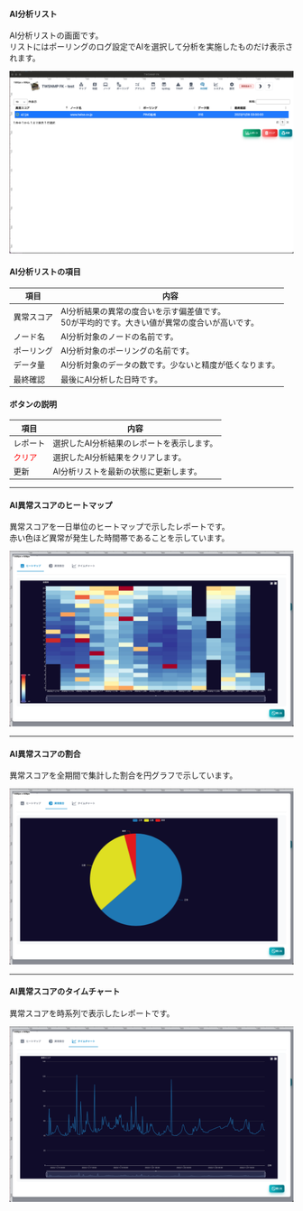 #### AI分析リスト

<div class="text-xl mb-2">
AI分析リストの画面です。<br>
リストにはポーリングのログ設定でAIを選択して分析を実施したものだけ表示されます。
</div>

![AI分析画面](../../help/ja/2023-11-28_04-32-55.png)

>>>
#### AI分析リストの項目

<div class="text-xl">

|項目|内容|
|----|----|
|異常スコア|AI分析結果の異常の度合いを示す偏差値です。<br>50が平均的です。大きい値が異常の度合いが高いです。|
|ノード名|AI分析対象のノードの名前です。|
|ポーリング|AI分析対象のポーリングの名前です。|
|データ量|AI分析対象のデータの数です。少ないと精度が低くなります。|
|最終確認|最後にAI分析した日時です。|

</div>

>>>
#### ボタンの説明

<div class="text-xl">

|項目|内容|
|----|----|
|レポート|選択したAI分析結果のレポートを表示します。|
|<span style="color: red;">クリア</span>|選択したAI分析結果をクリアします。|
|更新|AI分析リストを最新の状態に更新します。|

</div>


---
#### AI異常スコアのヒートマップ

<div class="text-xl mb-2">
異常スコアを一日単位のヒートマップで示したレポートです。<br>
赤い色ほど異常が発生した時間帯であることを示しています。
</div>

![AIヒートマップ](../../help/ja/2023-11-28_04-43-51.png)

---
#### AI異常スコアの割合

<div class="text-xl mb-2">
異常スコアを全期間で集計した割合を円グラフで示しています。
</div>

![AI異常割合](../../help/ja/2023-11-28_04-44-05.png)

---
#### AI異常スコアのタイムチャート

<div class="text-xl mb-2">
異常スコアを時系列で表示したレポートです。
</div>


![タイムチャート](../../help/ja/2023-11-28_04-44-27.png)